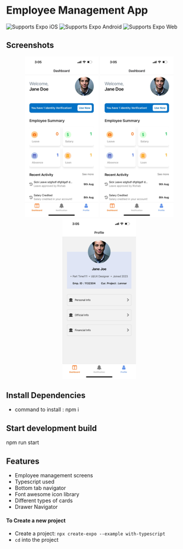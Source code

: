 # Employee Management App

<p>
  <!-- iOS -->
  <img alt="Supports Expo iOS" longdesc="Supports Expo iOS" src="https://img.shields.io/badge/iOS-4630EB.svg?style=flat-square&logo=APPLE&labelColor=999999&logoColor=fff" />
  <!-- Android -->
  <img alt="Supports Expo Android" longdesc="Supports Expo Android" src="https://img.shields.io/badge/Android-4630EB.svg?style=flat-square&logo=ANDROID&labelColor=A4C639&logoColor=fff" />
  <!-- Web -->
  <img alt="Supports Expo Web" longdesc="Supports Expo Web" src="https://img.shields.io/badge/web-4630EB.svg?style=flat-square&logo=GOOGLE-CHROME&labelColor=4285F4&logoColor=fff" />
</p>

## Screenshots


<div align="center">
    <img src="/screenshots/employee-app-dashboard-screen.jpg" width="200px"</img> 
    <img src="/screenshots/employee-app-notification-screen.jpg" width="200px"</img> 
    <img src="/screenshots/employee-app-profile.jpg" width="200px"</img> 
</div>

## Install Dependencies

- command to install : npm i

## Start development build

npm run start

## Features

- Employee management screens
- Typescript used
- Bottom tab navigator
- Font awesome icon library
- Different types of cards
- Drawer Navigator

#### To Create a new project

- Create a project: `npx create-expo --example with-typescript`
- `cd` into the project

